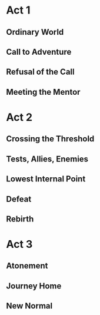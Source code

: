 # Act 1
## Ordinary World
## Call to Adventure
## Refusal of the Call
## Meeting the Mentor

# Act 2
## Crossing the Threshold
## Tests, Allies, Enemies
## Lowest Internal Point
## Defeat
## Rebirth

# Act 3
## Atonement
## Journey Home
## New Normal
